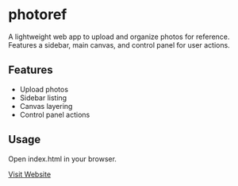 # photoref

A lightweight web app to upload and organize photos for reference. Features a sidebar, main canvas, and control panel for user actions.

## Features
- Upload photos
- Sidebar listing
- Canvas layering
- Control panel actions

## Usage
Open index.html in your browser.

[Visit Website](https://maichuong.github.io/photoref)